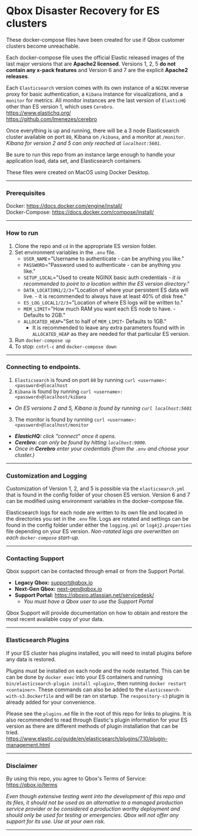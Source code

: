 # Qbox Disaster Recovery for ES clusters

These docker-compose files have been created for use if Qbox customer clusters become unreachable.

Each docker-compose file uses the official Elastic released images of the last major versions that are **Apache2 licensed**. Versions 1, 2, 5 **do not contain any x-pack features** and Version 6 and 7 are the explicit **Apache2 releases**.

Each `Elasticsearch` version comes with its own instance of a `NGINX` reverse proxy for basic authentication, a `Kibana` instance for visualizations, and a `monitor` for metrics. All monitor instances are the last version of `ElasticHQ` other than ES version 1, which uses `Cerebro`.  
https://www.elastichq.org/  
https://github.com/lmenezes/cerebro

Once everything is up and running, there will be a 3 node Elasticsearch cluster available on port `80`, Kibana on `/kibana`, and a monitor at `/monitor`. _Kibana for version 2 and 5 can only reached at `localhost:5601`._

Be sure to run this repo from an instance large enough to handle your application load, data set, and Elasticsearch containers.

These files were created on MacOS using Docker Desktop.

---

### Prerequisites
Docker: https://docs.docker.com/engine/install/  
Docker-Compose: https://docs.docker.com/compose/install/

---

### How to run

1. Clone the repo and `cd` in the appropriate ES version folder.
1. Set environment variables in the `.env` file.
   - `USER_NAME`="Username to authenticate - can be anything you like."
   - `PASSWORD`="Password used to authenticate - can be anything you like."
   - `SETUP_LOCAL`="Used to create NGINX basic auth credentials - _it is   recommended to point to a location within the ES version directory_."
   - `DATA_LOCATION1/2/3`="Location of where your persistent ES data will live. - it is recommended to always have at least 40% of disk free."
   - `ES_LOG_LOCAL1/2/3`="Location of where ES logs will be written to."
   - `MEM_LIMIT`="How much RAM you want each ES node to have. - Defaults to 2GB."
   - `ALLOCATED_HEAP=`"Set to half of `MEM_LIMIT`- Defaults to 1GB."
     - It is recommended to leave any extra parameters found with in `ALLOCATED_HEAP` as they are needed for that particular ES version.
1. Run `docker-compose up`
2. To stop: `cntrl-c` and `docker-compose down`

----
### Connecting to endpoints.

1. `Elasticsearch` is found on port `80` by running `curl <username>:<password>@localhost`
2. `Kibana` is found by running `curl <username>:<password>@localhost/kibana`
  - _On ES versions 2 and 5, Kibana is found by running `curl localhost:5601`_
3. The monitor is found by running `curl <username>:<password>@localhost/monitor`
  - _**ElasticHQ:** click "connect" once it opens._
  - _**Cerebro:** can only be found by hitting `localhost:9000`._
  - _Once in **Cerebro** enter your credentials (from the `.env` and choose your cluster.)_

----
### Customization and Logging

Customization of Version 1, 2, and 5 is possible via the `elasticsearch.yml` that is found in the config folder of your chosen ES version. Version 6 and 7 can be modified using environment variables in the docker-compose file.

Elasticsearch logs for each node are written to its own file and located in the directories you set in the `.env` file. Logs are rotated and settings can be found in the config folder under either the `logging.yml` or `log4j2.properties` file depending on your ES version. _Non-rotated logs are overwritten on each `docker-compose` start-up._

---

### Contacting Support

Qbox support can be contacted through email or from the Support Portal.

- **Legacy Qbox:** support@qbox.io  
- **Next-Gen Qbox:** next-gen@qbox.io  
- **Support Portal:** https://qboxio.atlassian.net/servicedesk/
  - _You must have a Qbox user to use the Support Portal_

Qbox Support will provide documentation on how to obtain and restore the most recent available copy of your data.

---
### Elasticsearch Plugins

If your ES cluster has plugins installed, you will need to install plugins before any data is restored.

Plugins must be installed on each node and the node restarted. This can be can be done by `docker exec` into your ES containers and running `bin/elasticsearch-plugin install <plugin>`, then running `docker restart <container>`.  These commands can also be added to the `elasticsearch-with-s3.Dockerfile` and will be ran on startup. The `respository-s3` plugin is already added for your convenience.

Please see the `plugins.md` file in the root of this repo for links to plugins. It is also recommended to read through Elastic's plugin information for your ES version as there are different methods of plugin installation that can be tried.  
https://www.elastic.co/guide/en/elasticsearch/plugins/7.10/plugin-management.html

---

### Disclaimer
By using this repo, you agree to Qbox's Terms of Service:  
https://qbox.io/terms

_Even though extensive testing went into the development of this repo and its files, it should not be used as an alternative to a managed production service provider or be considered a production worthy deployment and should only be used for testing or emergencies. Qbox will not offer any support for its use. Use at your own risk._

---
